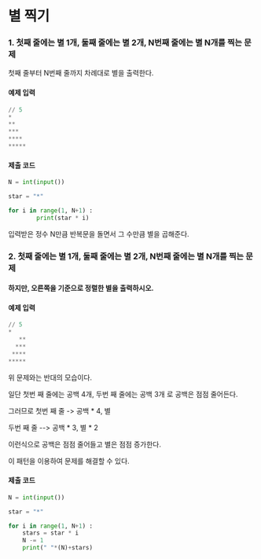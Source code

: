 # 별 찍기

### 1. 첫째 줄에는 별 1개, 둘째 줄에는 별 2개, N번째 줄에는 별 N개를 찍는 문제

첫째 줄부터 N번째 줄까지 차례대로 별을 출력한다.  
  


#### 예제 입력 

```python
// 5
*
**
***
****
*****
```
  

  
#### 제출 코드

```python
N = int(input())

star = "*"

for i in range(1, N+1) :
		print(star * i)
```

입력받은 정수 N만큼 반복문을 돌면서 그 수만큼 별을 곱해준다.  
  


### 2. 첫째 줄에는 별 1개, 둘째 줄에는 별 2개, N번째 줄에는 별 N개를 찍는 문제

#### 하지만, 오른쪽을 기준으로 정렬한 별을 출력하시오.  


  
#### 예제 입력

```python
// 5
*
   **
  ***
 ****
*****
```
  


위 문제와는 반대의 모습이다.

일단 첫번 째 줄에는 공백 4개, 두번 째 줄에는 공백 3개 로 공백은 점점 줄어든다. 

그러므로 첫번 째 줄 -> 공백 * 4, 별

두번 째 줄 -->              공백 * 3, 별 * 2

이런식으로 공백은 점점 줄어들고 별은 점점 증가한다.

이 패턴을 이용하여 문제를 해결할 수 있다.  



#### 제출 코드

```python
N = int(input())

star = "*"

for i in range(1, N+1) :
    stars = star * i
    N -= 1
    print(" "*(N)+stars)
```
